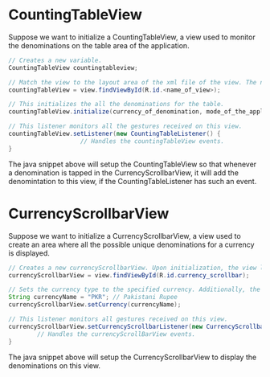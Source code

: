 # CountingTableView

Suppose we want to initialize a CountingTableView, a view used to monitor the denominations on the table area of the application.
```java
// Creates a new variable. 
CountingTableView countingtableview;

// Match the view to the layout area of the xml file of the view. The name_of_view is the id for this view. 
countingTableView = view.findViewById(R.id.<name_of_view>);

// This initializes the all the denominations for the table.
countingTableView.initialize(currency_of_denomination, mode_of_the_application);

// This listener monitors all the gestures received on this view.
countingTableView.setListener(new CountingTableListener() {
                    // Handles the countingTableView events.
}
```
The java snippet above will setup the CountingTableView so that whenever a denomination is tapped in the CurrencyScrollbarView, it will add the denomintation to this view, if the CountingTableListener has such an event.


# CurrencyScrollbarView

Suppose we want to initialize a CurrencyScrollbarView, a view used to create an area where all the possible unique denominations for a currency is displayed.

```java
// Creates a new currencyScrollbarView. Upon initialization, the view layout is created.
currencyScrollbarView = view.findViewById(R.id.currency_scrollbar);

// Sets the currency type to the specified currency. Additionally, the denominations for this currency is added to the view.
String currencyName = "PKR"; // Pakistani Rupee
currencyScrollbarView.setCurrency(currencyName);

// This listener monitors all gestures received on this view.
currencyScrollbarView.setCurrencyScrollbarListener(new CurrencyScrollbarListener() {
        // Handles the currencyScrollBarView events.
}
```

The java snippet above will setup the CurrencyScrollbarView to display the denominations on this view.
